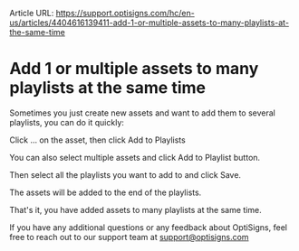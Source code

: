 Article URL: https://support.optisigns.com/hc/en-us/articles/4404616139411-add-1-or-multiple-assets-to-many-playlists-at-the-same-time

# Add 1 or multiple assets to many playlists at the same time

Sometimes you just create new assets and want to add them to several
playlists, you can do it quickly:

Click ... on the asset, then click Add to Playlists

You can also select multiple assets and click Add to Playlist button.

Then select all the playlists you want to add to and click Save.

The assets will be added to the end of the playlists.

That's it, you have added assets to many playlists at the same time.

If you have any additional questions or any feedback about OptiSigns, feel
free to reach out to our support team at
[support@optisigns.com](mailto:support@optisigns.com)

